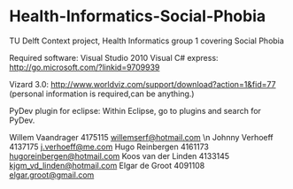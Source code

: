 Health-Informatics-Social-Phobia
================================

TU Delft Context project, Health Informatics group 1 covering Social Phobia

Required software:
Visual Studio 2010 Visual C# express: http://go.microsoft.com/?linkid=9709939

Vizard 3.0: http://www.worldviz.com/support/download?action=1&fid=77 (personal information is required,can be anything.)

PyDev plugin for eclipse: Within Eclipse, go to plugins and search for PyDev.

Willem Vaandrager		4175115		willemserf@hotmail.com \n
Johnny Verhoeff 		4137175		j.verhoeff@me.com
Hugo Reinbergen 		4161173		hugoreinbergen@hotmail.com
Koos van der Linden 	4133145		kjgm_vd_linden@hotmail.com
Elgar de Groot			4091108		elgar.groot@gmail.com
